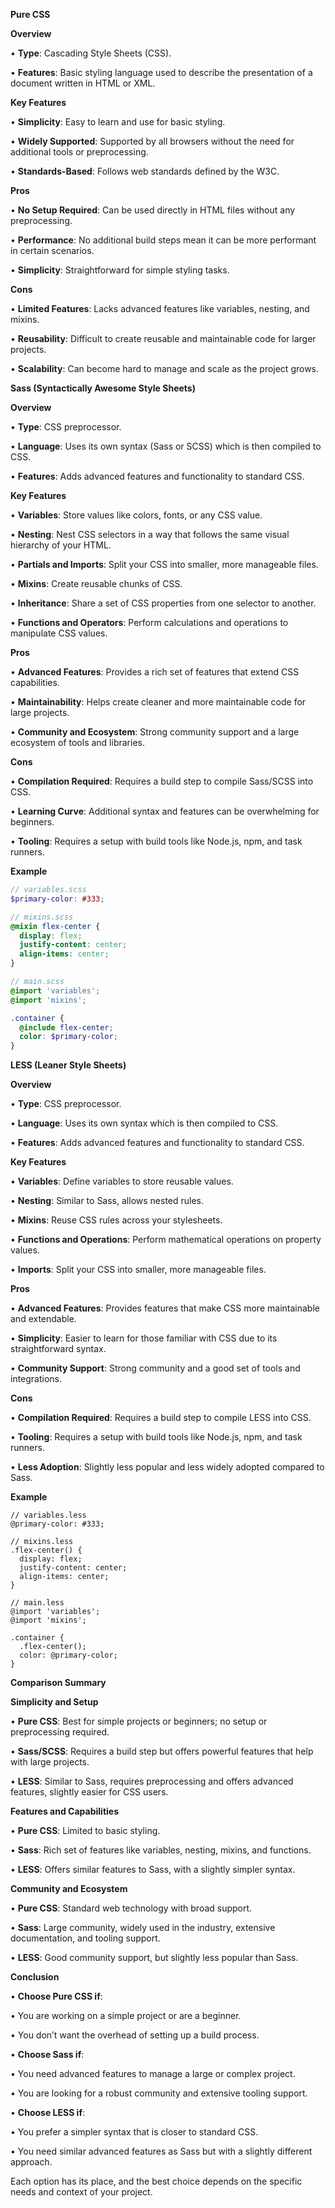 
**Pure CSS**

  

**Overview**

  

•  **Type**: Cascading Style Sheets (CSS).

•  **Features**: Basic styling language used to describe the presentation of a document written in HTML or XML.

  

**Key Features**

  

•  **Simplicity**: Easy to learn and use for basic styling.

•  **Widely Supported**: Supported by all browsers without the need for additional tools or preprocessing.

•  **Standards-Based**: Follows web standards defined by the W3C.

  

**Pros**

  

•  **No Setup Required**: Can be used directly in HTML files without any preprocessing.

•  **Performance**: No additional build steps mean it can be more performant in certain scenarios.

•  **Simplicity**: Straightforward for simple styling tasks.

  

**Cons**

  

•  **Limited Features**: Lacks advanced features like variables, nesting, and mixins.

•  **Reusability**: Difficult to create reusable and maintainable code for larger projects.

•  **Scalability**: Can become hard to manage and scale as the project grows.

  

**Sass (Syntactically Awesome Style Sheets)**

  

**Overview**

  

•  **Type**: CSS preprocessor.

•  **Language**: Uses its own syntax (Sass or SCSS) which is then compiled to CSS.

•  **Features**: Adds advanced features and functionality to standard CSS.

  

**Key Features**

  

•  **Variables**: Store values like colors, fonts, or any CSS value.

•  **Nesting**: Nest CSS selectors in a way that follows the same visual hierarchy of your HTML.

•  **Partials and Imports**: Split your CSS into smaller, more manageable files.

•  **Mixins**: Create reusable chunks of CSS.

•  **Inheritance**: Share a set of CSS properties from one selector to another.

•  **Functions and Operators**: Perform calculations and operations to manipulate CSS values.

  

**Pros**

  

•  **Advanced Features**: Provides a rich set of features that extend CSS capabilities.

•  **Maintainability**: Helps create cleaner and more maintainable code for large projects.

•  **Community and Ecosystem**: Strong community support and a large ecosystem of tools and libraries.

  

**Cons**

  

•  **Compilation Required**: Requires a build step to compile Sass/SCSS into CSS.

•  **Learning Curve**: Additional syntax and features can be overwhelming for beginners.

•  **Tooling**: Requires a setup with build tools like Node.js, npm, and task runners.

  

**Example**

```scss
// variables.scss
$primary-color: #333;

// mixins.scss
@mixin flex-center {
  display: flex;
  justify-content: center;
  align-items: center;
}

// main.scss
@import 'variables';
@import 'mixins';

.container {
  @include flex-center;
  color: $primary-color;
}
```
**LESS (Leaner Style Sheets)**

  

**Overview**

  

•  **Type**: CSS preprocessor.

•  **Language**: Uses its own syntax which is then compiled to CSS.

•  **Features**: Adds advanced features and functionality to standard CSS.

  

**Key Features**

  

•  **Variables**: Define variables to store reusable values.

•  **Nesting**: Similar to Sass, allows nested rules.

•  **Mixins**: Reuse CSS rules across your stylesheets.

•  **Functions and Operations**: Perform mathematical operations on property values.

•  **Imports**: Split your CSS into smaller, more manageable files.

  

**Pros**

  

•  **Advanced Features**: Provides features that make CSS more maintainable and extendable.

•  **Simplicity**: Easier to learn for those familiar with CSS due to its straightforward syntax.

•  **Community Support**: Strong community and a good set of tools and integrations.

  

**Cons**

  

•  **Compilation Required**: Requires a build step to compile LESS into CSS.

•  **Tooling**: Requires a setup with build tools like Node.js, npm, and task runners.

•  **Less Adoption**: Slightly less popular and less widely adopted compared to Sass.

  

**Example**

```less
// variables.less
@primary-color: #333;

// mixins.less
.flex-center() {
  display: flex;
  justify-content: center;
  align-items: center;
}

// main.less
@import 'variables';
@import 'mixins';

.container {
  .flex-center();
  color: @primary-color;
}
```
**Comparison Summary**

  

**Simplicity and Setup**

  

•  **Pure CSS**: Best for simple projects or beginners; no setup or preprocessing required.

•  **Sass/SCSS**: Requires a build step but offers powerful features that help with large projects.

•  **LESS**: Similar to Sass, requires preprocessing and offers advanced features, slightly easier for CSS users.

  

**Features and Capabilities**

  

•  **Pure CSS**: Limited to basic styling.

•  **Sass**: Rich set of features like variables, nesting, mixins, and functions.

•  **LESS**: Offers similar features to Sass, with a slightly simpler syntax.

  

**Community and Ecosystem**

  

•  **Pure CSS**: Standard web technology with broad support.

•  **Sass**: Large community, widely used in the industry, extensive documentation, and tooling support.

•  **LESS**: Good community support, but slightly less popular than Sass.

  

**Conclusion**

  

•  **Choose Pure CSS if**:

•  You are working on a simple project or are a beginner.

•  You don’t want the overhead of setting up a build process.

•  **Choose Sass if**:

•  You need advanced features to manage a large or complex project.

•  You are looking for a robust community and extensive tooling support.

•  **Choose LESS if**:

•  You prefer a simpler syntax that is closer to standard CSS.

•  You need similar advanced features as Sass but with a slightly different approach.

  

Each option has its place, and the best choice depends on the specific needs and context of your project.